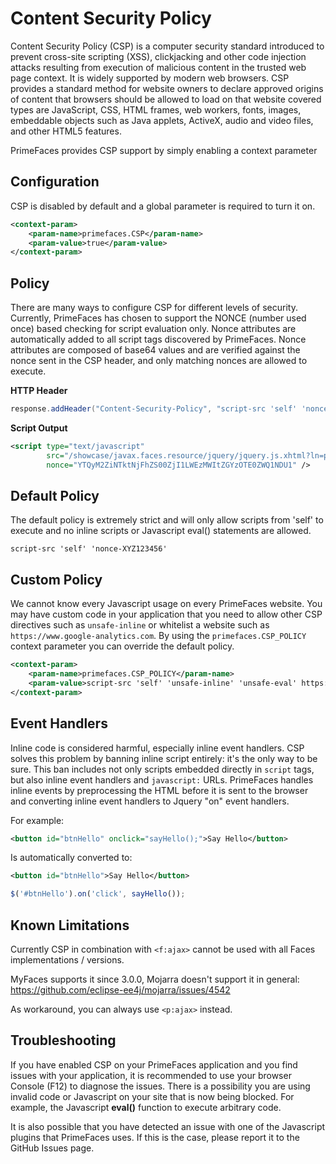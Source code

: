 # Content Security Policy

Content Security Policy (CSP) is a computer security standard introduced to prevent cross-site scripting (XSS),
clickjacking and other code injection attacks resulting from execution of malicious content in the trusted web
page context. It is widely supported by modern web browsers. CSP provides a standard method for website owners
to declare approved origins of content that browsers should be allowed to load on that website covered types
are JavaScript, CSS, HTML frames, web workers, fonts, images, embeddable objects such as Java applets, ActiveX,
audio and video files, and other HTML5 features.

PrimeFaces provides CSP support by simply enabling a context parameter

## Configuration

CSP is disabled by default and a global parameter is required to turn it on.

```xml
<context-param>
    <param-name>primefaces.CSP</param-name>
    <param-value>true</param-value>
</context-param>
```
## Policy
There are many ways to configure CSP for different levels of security. Currently, PrimeFaces has chosen to
support the NONCE (number used once) based checking for script evaluation only. Nonce attributes are automatically 
added to all script tags discovered by PrimeFaces. Nonce attributes are composed of base64 values and are verified 
against the nonce sent in the CSP header, and only matching nonces are allowed to execute.

**HTTP Header**
```java
response.addHeader("Content-Security-Policy", "script-src 'self' 'nonce-YTQyM2ZiNTktNjFhZS00ZjI1LWEzMWItZGYzOTE0ZWQ1NDU1'");

```

**Script Output**
```xml
<script type="text/javascript"
        src="/showcase/javax.faces.resource/jquery/jquery.js.xhtml?ln=primefaces&amp;v=7.1"
        nonce="YTQyM2ZiNTktNjFhZS00ZjI1LWEzMWItZGYzOTE0ZWQ1NDU1" />
```
## Default Policy
The default policy is extremely strict and will only allow scripts from 'self' to execute and no inline
scripts or Javascript eval() statements are allowed.

```
script-src 'self' 'nonce-XYZ123456'
```

## Custom Policy
We cannot know every Javascript usage on every PrimeFaces website. You may have custom code in your 
application that you need to allow other CSP directives such as `unsafe-inline` or whitelist a website
such as `https://www.google-analytics.com`.  By using the `primefaces.CSP_POLICY` context parameter you
can override the default policy.

```xml
<context-param>
    <param-name>primefaces.CSP_POLICY</param-name>
    <param-value>script-src 'self' 'unsafe-inline' 'unsafe-eval' https://www.google-analytics.com</param-value>
</context-param>
```

## Event Handlers
Inline code is considered harmful, especially inline event handlers. CSP solves this problem by banning inline 
script entirely: it's the only way to be sure. This ban includes not only scripts embedded directly in `script` tags, 
but also inline event handlers and `javascript:` URLs.  PrimeFaces handles inline events by preprocessing the HTML 
before it is sent to the browser and converting inline event handlers to Jquery "on" event handlers. 

For example:
```xml
<button id="btnHello" onclick="sayHello();">Say Hello</button>

```

Is automatically converted to:
```xml
<button id="btnHello">Say Hello</button>
```
```javascript
$('#btnHello').on('click', sayHello());

```

## Known Limitations
Currently CSP in combination with `<f:ajax>` cannot be used with all Faces implementations / versions.

MyFaces supports it since 3.0.0,
Mojarra doesn't support it in general: https://github.com/eclipse-ee4j/mojarra/issues/4542

As workaround, you can always use `<p:ajax>` instead.

## Troubleshooting

If you have enabled CSP on your PrimeFaces application and you find issues with your application,
it is recommended to use your browser Console (F12) to diagnose the issues. There is a possibility
you are using invalid code or Javascript on your site that is now being blocked.  For example,
the Javascript **eval()** function to execute arbitrary code.

It is also possible that you have detected an issue with one of the Javascript plugins that PrimeFaces
uses.  If this is the case, please report it to the GitHub Issues page.


